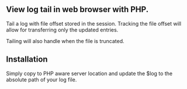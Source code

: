 View log tail in web browser with PHP.
---
Tail a log with file offset stored in the session. Tracking the file offset will allow for transferring only the updated entries.

Tailing will also handle when the file is truncated.


Installation
---
Simply copy to PHP aware server location and update the $log to the absolute path of your log file.
